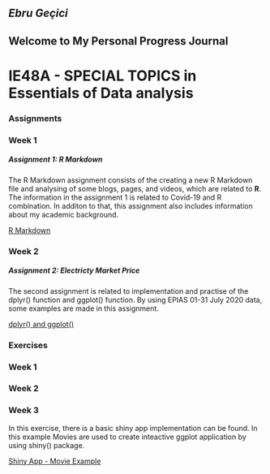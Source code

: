 

## *Ebru Geçici* 
## Welcome to My Personal Progress Journal
# IE48A - SPECIAL TOPICS in Essentials of Data analysis

### **Assignments**

### Week 1
##### Assignment 1: *R Markdown*


The R Markdown assignment consists of the creating a new R Markdown file and analysing of some blogs, pages, and videos, which are related to **R**.
The information in the assignment 1 is related to Covid-19 and R combination. In additon to that, this assignment also includes information about my academic background. 

[R Markdown](Introduction.html)


### Week 2
##### Assignment 2: *Electricty Market Price*

The second assignment is related to implementation and practise of the dplyr() function and ggplot() function.
By using EPIAS 01-31 July 2020 data, some examples are made in this assignment.

[dplyr() and ggplot()](Assignment2.html)


### **Exercises**

### Week 1

### Week 2

### Week 3

In this exercise, there is a basic shiny app implementation can be found. In this example Movies are used to create inteactive ggplot application by using shiny() package.

[Shiny App - Movie Example](ShinyExample.html)

